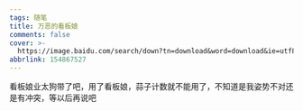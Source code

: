```yaml
---
tags: 随笔
title: 万恶的看板娘
comments: false
cover: >-
  https://image.baidu.com/search/down?tn=download&word=download&ie=utf8&fr=detail&url=https%3A%2F%2Ftimgsa.baidu.com%2Ftimg%3Fimage%26quality%3D80%26size%3Db9999_10000%26sec%3D1585742180357%26di%3D43c1277e97523ad5f51d24705b20e790%26imgtype%3D0%26src%3Dhttp%253A%252F%252Fimg.pptjia.com%252Fimage%252F20190115%252Fcb73e2820bd544146a508cc1bcb57c5f.jpg&thumburl=https%3A%2F%2Fss1.bdstatic.com%2F70cFvXSh_Q1YnxGkpoWK1HF6hhy%2Fit%2Fu%3D3055256357%2C371576300%26fm%3D26%26gp%3D0.jpg
abbrlink: 154867527
---
```


​     看板娘业太狗带了吧，用了看板娘，蒜子计数就不能用了，不知道是我姿势不对还是有冲突，等以后再说吧

